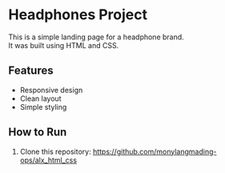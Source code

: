 # Headphones Project

This is a simple landing page for a headphone brand.  
It was built using HTML and CSS.

## Features
- Responsive design
- Clean layout
- Simple styling

## How to Run
1. Clone this repository:
https://github.com/monylangmading-ops/alx_html_css

